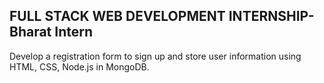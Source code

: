 ## FULL STACK WEB DEVELOPMENT INTERNSHIP-Bharat Intern
Develop a registration form to sign up and store user information using HTML, CSS, Node.js in MongoDB.
